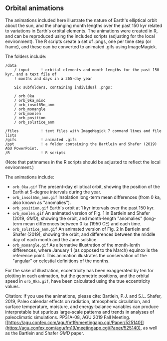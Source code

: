 Orbital animations
-------------------

The animations included here illustrate the nature of Earth's elliptical orbit about the sun, and the changing month lengths over the past 150 kyr related to variations in Earth's orbital elements.  The animations were created in R, and can be reproduced using the included scripts (adjusting for the local environment).  The R scripts create a set of .pngs, one per time step (or frame), and these can be converted to animated .gifs using ImageMagick.

The folders include: 
	
	/data			
		/ input     ! orbital elements and month lengths for the past 150 kyr, and a text file of 
		! months and days in a 365-day year

		Six subfolders, containing individual .pngs:

		/ orb_0ka
		/ orb_0ka_misc
		/ orb_insol65n_anm
		/ orb_monangle
		/ orb_monlen
		/ orb_position
		/ orb_solstice_anm

	/files			! text files with ImageMagick 7 command lines and file lists
	/gifs			! animated .gifs 
	/ppt			! a folder containing the Bartlein and Shafer (2019) AGU PowerPoint.
	/R    			! R scripts 

(Note that pathnames in the R scripts should be adjusted to reflect the local environment.)

The animations include:

- `orb_0ka.gif` The present-day elliptical orbit, showing the position of the Earth at 5-degree intervals during the year. 
- `orb_insol65n_anm.gif`  Insolation long-term mean differences (from 0 ka, also known as "anomalies").
- `orb_position.gif` Earth's orbit at 1 kyr intervals over the past 150 kyr.
- `orb_monlen.gif`  An animated version of Fig. 1 in Bartlein and Shafer (2019, *GMD*), showing the orbit, and month-length "anomalies" (long-term mean differences between 0 ka (1950 CE) and each time.
- `orb_solstice_anm.gif`  An animated version of Fig. 2 in Bartlein and Shafer (2019), showing the orbit, and differences between the middle day of each month and the June solstice.  
- `orb_monangle.gif`  As alternative illustration of the month-lenth differences, where January 1 (as opposed to the March) equinox is the reference point.  This animation illustrates the conservation of the "angular" or celestial definitions of the months.

For the sake of illustration, eccentricity has been exaggerated by ten for plotting in each animation, but the geometric positions, and the orbital speed in `orb_0ka.gif`, have been calculated using the true eccentricity values. 


Citation:  If you use the animations, please cite:  Bartlein, P.J. and S.L. Shafer, 2019, Paleo calendar effects on radiation, atmospheric circulation, and surface temperature, moisture, and energy-balance variables can produce interpretable but spurious large-scale patterns and trends in analyses of paleoclimatic simulations. PP31A-08, AGU 2019 Fall Meeting.  [[https://agu.confex.com/agu/fm19/meetingapp.cgi/Paper/525140]](https://agu.confex.com/agu/fm19/meetingapp.cgi/Paper/525140), as well as the Bartlein and Shafer *GMD* paper.

